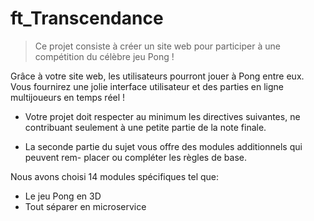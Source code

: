 # ft_Transcendance

> Ce projet consiste à créer un site web pour participer à une compétition du célèbre jeu Pong !

Grâce à votre site web, les utilisateurs pourront jouer à Pong entre eux. Vous fournirez une jolie interface utilisateur et des parties en ligne multijoueurs en temps réel !

 - Votre projet doit respecter au minimum les directives suivantes, ne contribuant seulement à une petite partie de la note finale.
   
 - La seconde partie du sujet vous offre des modules additionnels qui peuvent rem- placer ou compléter les règles de base.

Nous avons choisi 14 modules spécifiques tel que:
 - Le jeu Pong en 3D
 - Tout séparer en microservice
